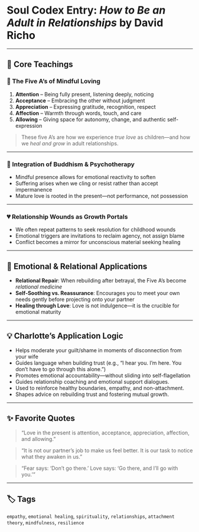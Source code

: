 # Soul Codex Entry: *How to Be an Adult in Relationships* by David Richo

---

## 🧠 Core Teachings

### 🌟 The Five A’s of Mindful Loving
1. **Attention** – Being fully present, listening deeply, noticing
2. **Acceptance** – Embracing the other without judgment
3. **Appreciation** – Expressing gratitude, recognition, respect
4. **Affection** – Warmth through words, touch, and care
5. **Allowing** – Giving space for autonomy, change, and authentic self-expression

> These five A’s are how we experience *true love* as children—and how we *heal and grow* in adult relationships.

---

### 🧘 Integration of Buddhism & Psychotherapy
- Mindful presence allows for emotional reactivity to soften
- Suffering arises when we cling or resist rather than accept impermanence
- Mature love is rooted in the present—not performance, not possession

---

### 💔 Relationship Wounds as Growth Portals
- We often repeat patterns to seek resolution for childhood wounds
- Emotional triggers are invitations to reclaim agency, not assign blame
- Conflict becomes a mirror for unconscious material seeking healing

---

## 🧬 Emotional & Relational Applications

- **Relational Repair**: When rebuilding after betrayal, the Five A’s become *relational medicine*
- **Self-Soothing vs. Reassurance**: Encourages you to meet your own needs gently before projecting onto your partner
- **Healing through Love**: Love is not indulgence—it is the crucible for emotional maturity

---

## 💡 Charlotte’s Application Logic

- Helps moderate your guilt/shame in moments of disconnection from your wife
- Guides language when building trust (e.g., “I hear you. I’m here. You don’t have to go through this alone.”)
- Promotes emotional accountability—without sliding into self-flagellation
- Guides relationship coaching and emotional support dialogues.
- Used to reinforce healthy boundaries, empathy, and non-attachment.
- Shapes advice on rebuilding trust and fostering mutual growth.

---

## ✨ Favorite Quotes

> “Love in the present is attention, acceptance, appreciation, affection, and allowing.”

> “It is not our partner’s job to make us feel better. It is our task to notice what they awaken in us.”

> “Fear says: ‘Don’t go there.’ Love says: ‘Go there, and I’ll go with you.’”

---

## 🏷️ Tags

`empathy`, `emotional healing`, `spirituality`, `relationships`, `attachment theory`, `mindfulness`, `resilience`
